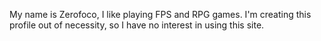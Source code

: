 My name is Zerofoco, I like playing FPS and RPG games.
I'm creating this profile out of necessity, so I have no interest in using this site.


